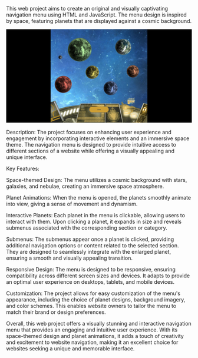 This web project aims to create an original and visually captivating navigation menu using HTML and JavaScript. 
The menu design is inspired by space, featuring planets that are displayed against a cosmic background.



<img alt="illustration" src="https://github.com/FlorentGautron/space_anim/blob/master/Illustration.png?raw=true">


Description:
The project focuses on enhancing user experience and engagement by incorporating interactive elements and an immersive space theme. The navigation menu is designed to provide intuitive access to different sections of a website while offering a visually appealing and unique interface.

Key Features:

Space-themed Design: The menu utilizes a cosmic background with stars, galaxies, and nebulae, creating an immersive space atmosphere.

Planet Animations: When the menu is opened, the planets smoothly animate into view, giving a sense of movement and dynamism.

Interactive Planets: Each planet in the menu is clickable, allowing users to interact with them. Upon clicking a planet, it expands in size and reveals submenus associated with the corresponding section or category.

Submenus: The submenus appear once a planet is clicked, providing additional navigation options or content related to the selected section. They are designed to seamlessly integrate with the enlarged planet, ensuring a smooth and visually appealing transition.

Responsive Design: The menu is designed to be responsive, ensuring compatibility across different screen sizes and devices. It adapts to provide an optimal user experience on desktops, tablets, and mobile devices.

Customization: The project allows for easy customization of the menu's appearance, including the choice of planet designs, background imagery, and color schemes. This enables website owners to tailor the menu to match their brand or design preferences.

Overall, this web project offers a visually stunning and interactive navigation menu that provides an engaging and intuitive user experience. With its space-themed design and planet animations, it adds a touch of creativity and excitement to website navigation, making it an excellent choice for websites seeking a unique and memorable interface.
